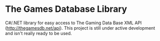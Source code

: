 The Games Database Library
===========================

C#/.NET library for easy access to The Gaming Data Base XML API (http://thegamesdb.net/api). This project is still under active development and isn't really ready to be used.
